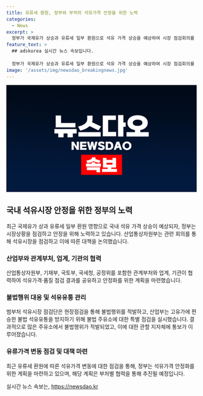 ```yaml
---
title: 유류세 환원, 정부와 부처의 석유가격 안정을 위한 노력
categories:
  - News
excerpt: >
  정부가 국제유가 상승과 유류세 일부 환원으로 석유 가격 상승을 예상하여 시장 점검회의를 개최했다. 최근 유류세 환원에 따른 석유가격 동향을 점검한 결과, 정부는 가격 안정화를 위해 노력할 계획이라고 강조했다. 또한, 불법 석유유통을 방지하기 위해 고유가에 편승한 불법 행위를 적발하고 지자체에 통보하고 있다. 지난 6월 30일 대비 지난 7일 전국 주유소 판매가격은 최근 국제유가 상승과 유류세 환원분을 고려해 증가했으며, 정부는 부처별 역량을 결집해 석유가격 안정화를 위한 계획을 가지고 있다.
feature_text: >
  ## adskorea 실시간 뉴스 속보입니다.

  정부가 국제유가 상승과 유류세 일부 환원으로 석유 가격 상승을 예상하여 시장 점검회의를 개최했다. 최근 유류세 환원에 따른 석유가격 동향을 점검한 결과, 정부는 가격 안정화를 위해 노력할 계획이라고 강조했다. 또한, 불법 석유유통을 방지하기 위해 고유가에 편승한 불법 행위를 적발하고 지자체에 통보하고 있다. 지난 6월 30일 대비 지난 7일 전국 주유소 판매가격은 최근 국제유가 상승과 유류세 환원분을 고려해 증가했으며, 정부는 부처별 역량을 결집해 석유가격 안정화를 위한 계획을 가지고 있다.
image: '/assets/img/newsdao_breakingnews.jpg'
---
```


<p><img src="/assets/img/newsdao_breakingnews.jpg" alt="adskorea 속보" /></p>

<h2 data-ke-size="size26">국내 석유시장 안정을 위한 정부의 노력</h2>

<p data-ke-size="size16">최근 국제유가 상과 유류세 일부 환원 영향으로 국내 석유 가격 상승이 예상되자, 정부는 시장상황을 점검하고 안정을 위해 노력하고 있습니다. 산업통상자원부는 관련 회의를 통해 석유시장을 점검하고 이에 따른 대책을 논의했습니다.</p>

<h3>산업부와 관계부처, 업계, 기관의 협력</h3>

<p data-ke-size="size16">산업통상자원부, 기재부, 국토부, 국세청, 공정위를 포함한 관계부처와 업계, 기관이 협력하여 석유가격·품질 점검 결과를 공유하고 안정화를 위한 계획을 마련했습니다.</p>

<h3>불법행위 대응 및 석유유통 관리</h3>

<p data-ke-size="size16">범부처 석유시장 점검단은 현장점검을 통해 불법행위를 적발하고, 산업부는 고유가에 편승한 불법 석유유통을 방지하기 위해 불법 주유소에 대한 특별 점검을 실시했습니다. 결과적으로 많은 주유소에서 불법행위가 적발되었고, 이에 대한 관할 지자체에 통보가 이루어졌습니다.</p>

<h3>유류가격 변동 점검 및 대책 마련</h3>

<p data-ke-size="size16">최근 유류세 환원에 따른 석유가격 변동에 대한 점검을 통해, 정부는 석유가격 안정화를 위한 계획을 마련하고 있으며, 해당 계획은 부처별 협력을 통해 추진될 예정입니다.</p>
실시간 뉴스 속보는, <a href="https://newsdao.kr" rel="dofollow">https://newsdao.kr</a>


